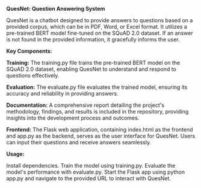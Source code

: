 
**QuesNet: Question Answering System**

QuesNet is a chatbot designed to provide answers to questions based on a provided corpus, which can be in PDF, Word, or Excel format. It utilizes a pre-trained BERT model fine-tuned on the SQuAD 2.0 dataset. If an answer is not found in the provided information, it gracefully informs the user.

**Key Components:**

**Training:** The training.py file trains the pre-trained BERT model on the SQuAD 2.0 dataset, enabling QuesNet to understand and respond to questions effectively.

**Evaluation:** The evaluate.py file evaluates the trained model, ensuring its accuracy and reliability in providing answers.

**Documentation:** A comprehensive report detailing the project's methodology, findings, and results is included in the repository, providing insights into the development process and outcomes.

**Frontend:** The Flask web application, containing index.html as the frontend and app.py as the backend, serves as the user interface for QuesNet. Users can input their questions and receive answers seamlessly.

**Usage:**

Install dependencies.
Train the model using training.py.
Evaluate the model's performance with evaluate.py.
Start the Flask app using python app.py and navigate to the provided URL to interact with QuesNet.
